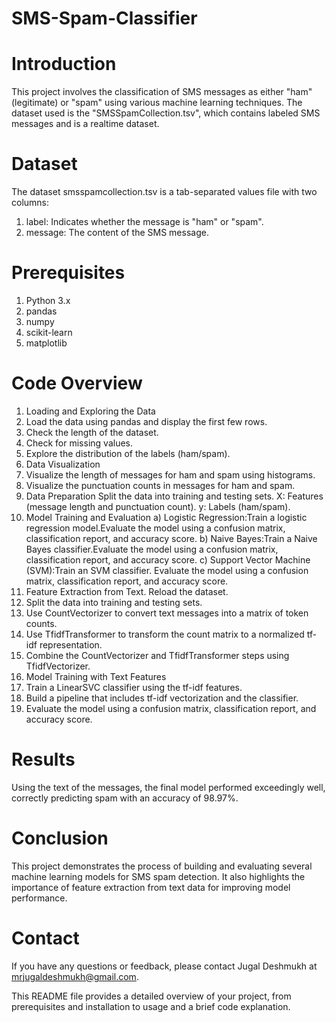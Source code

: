 # SMS-Spam-Classifier 

# Introduction
This project involves the classification of SMS messages as either "ham" (legitimate) or "spam" using various machine learning techniques. The dataset used is the "SMSSpamCollection.tsv", which contains labeled SMS messages and is a realtime dataset.

# Dataset
The dataset smsspamcollection.tsv is a tab-separated values file with two columns:

1. label: Indicates whether the message is "ham" or "spam".
2. message: The content of the SMS message.

# Prerequisites
1. Python 3.x
2. pandas
3. numpy
4. scikit-learn
5. matplotlib

# Code Overview
1. Loading and Exploring the Data
2. Load the data using pandas and display the first few rows.
3. Check the length of the dataset.
4. Check for missing values.
5. Explore the distribution of the labels (ham/spam).
6. Data Visualization
7. Visualize the length of messages for ham and spam using histograms.
8. Visualize the punctuation counts in messages for ham and spam.
9. Data Preparation
Split the data into training and testing sets.
X: Features (message length and punctuation count).
y: Labels (ham/spam).
10. Model Training and Evaluation
a) Logistic Regression:Train a logistic regression model.Evaluate the model using a confusion matrix, classification report, and accuracy score.
b) Naive Bayes:Train a Naive Bayes classifier.Evaluate the model using a confusion matrix, classification report, and accuracy score.
c) Support Vector Machine (SVM):Train an SVM classifier. Evaluate the model using a confusion matrix, classification report, and accuracy score.
11. Feature Extraction from Text. Reload the dataset.
12. Split the data into training and testing sets.
13. Use CountVectorizer to convert text messages into a matrix of token counts.
14. Use TfidfTransformer to transform the count matrix to a normalized tf-idf representation.
15. Combine the CountVectorizer and TfidfTransformer steps using TfidfVectorizer.
16. Model Training with Text Features
17. Train a LinearSVC classifier using the tf-idf features.
18. Build a pipeline that includes tf-idf vectorization and the classifier.
19. Evaluate the model using a confusion matrix, classification report, and accuracy score.

# Results
Using the text of the messages, the final model performed exceedingly well, correctly predicting spam with an accuracy of 98.97%.

# Conclusion
This project demonstrates the process of building and evaluating several machine learning models for SMS spam detection. It also highlights the importance of feature extraction from text data for improving model performance.

# Contact
If you have any questions or feedback, please contact Jugal Deshmukh at mrjugaldeshmukh@gmail.com.

This README file provides a detailed overview of your project, from prerequisites and installation to usage and a brief code explanation.
